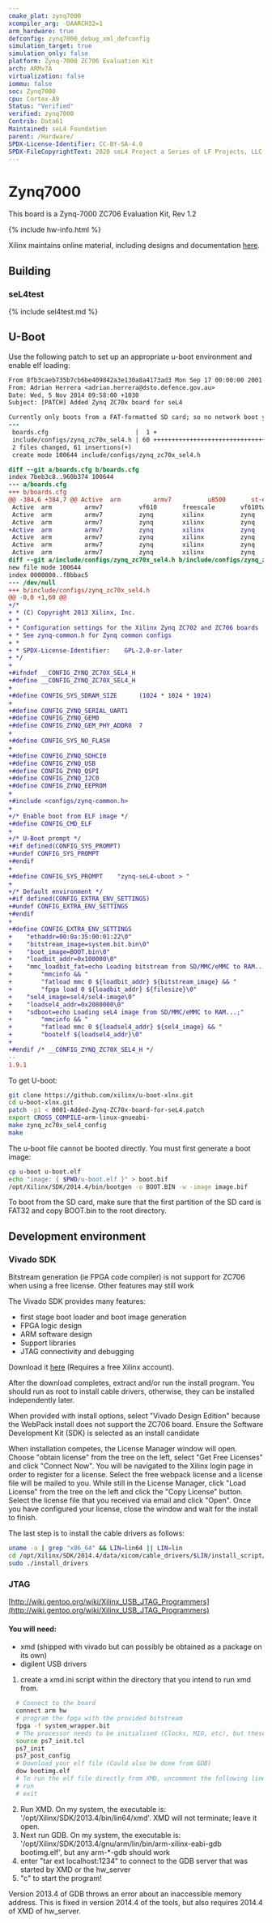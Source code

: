 ```yaml
---
cmake_plat: zynq7000
xcompiler_arg: -DAARCH32=1
arm_hardware: true
defconfig: zynq7000_debug_xml_defconfig
simulation_target: true
simulation_only: false
platform: Zynq-7000 ZC706 Evaluation Kit
arch: ARMv7A
virtualization: false
iommu: false
soc: Zynq7000
cpu: Cortex-A9
Status: "Verified"
verified: zynq7000
Contrib: Data61
Maintained: seL4 Foundation
parent: /Hardware/
SPDX-License-Identifier: CC-BY-SA-4.0
SPDX-FileCopyrightText: 2020 seL4 Project a Series of LF Projects, LLC.
---
```


# Zynq7000

This board is a Zynq-7000 ZC706 Evaluation Kit, Rev 1.2

{% include hw-info.html %}

Xilinx maintains online material, including designs and documentation [here](http://www.xilinx.com/zc706).

## Building

### seL4test

{% include sel4test.md %}

## U-Boot

Use the following patch to set up an appropriate u-boot environment and enable elf loading:

```patch
From 8fb3caeb735b7cb6be409842a3e130a8a4173ad3 Mon Sep 17 00:00:00 2001
From: Adrian Herrera <adrian.herrera@dsto.defence.gov.au>
Date: Wed, 5 Nov 2014 09:58:00 +1030
Subject: [PATCH] Added Zynq ZC70x board for seL4

Currently only boots from a FAT-formatted SD card; so no network boot yet
---
 boards.cfg                        |  1 +
 include/configs/zynq_zc70x_sel4.h | 60 +++++++++++++++++++++++++++++++++++++++
 2 files changed, 61 insertions(+)
 create mode 100644 include/configs/zynq_zc70x_sel4.h

diff --git a/boards.cfg b/boards.cfg
index 7beb3c8..960b374 100644
--- a/boards.cfg
+++ b/boards.cfg
@@ -384,6 +384,7 @@ Active  arm         armv7          u8500       st-ericsson     u8500
 Active  arm         armv7          vf610       freescale       vf610twr            vf610twr                              vf610twr:IMX_CONFIG=board/freescale/vf610twr/imximage.cfg                                                                         Alison Wang <b18965@freescale.com>
 Active  arm         armv7          zynq        xilinx          zynq                zynq_microzed                        -                                                                                                                                  Michal Simek <monstr@monstr.eu>:Jagannadha Sutradharudu Teki <jaganna@xilinx.com>
 Active  arm         armv7          zynq        xilinx          zynq                zynq_zc70x                           -                                                                                                                                  Michal Simek <monstr@monstr.eu>:Jagannadha Sutradharudu Teki <jaganna@xilinx.com>
+Active  arm         armv7          zynq        xilinx          zynq                zynq_zc70x_sel4                      -                                                                                                                                  Adrian Herrera <adrian.herrera@dsto.defence.gov.au>
 Active  arm         armv7          zynq        xilinx          zynq                zynq_zc770_XM010                     zynq_zc770:ZC770_XM010                                                                                                             Michal Simek <monstr@monstr.eu>:Jagannadha Sutradharudu Teki <jaganna@xilinx.com>
 Active  arm         armv7          zynq        xilinx          zynq                zynq_zc770_XM011                     zynq_zc770:ZC770_XM011                                                                                                             Michal Simek <michal.simek@xilinx.com>
 Active  arm         armv7          zynq        xilinx          zynq                zynq_zc770_XM012                     zynq_zc770:ZC770_XM012                                                                                                             Michal Simek <monstr@monstr.eu>:Jagannadha Sutradharudu Teki <jaganna@xilinx.com>
diff --git a/include/configs/zynq_zc70x_sel4.h b/include/configs/zynq_zc70x_sel4.h
new file mode 100644
index 0000000..f8bbac5
--- /dev/null
+++ b/include/configs/zynq_zc70x_sel4.h
@@ -0,0 +1,60 @@
+/*
+ * (C) Copyright 2013 Xilinx, Inc.
+ *
+ * Configuration settings for the Xilinx Zynq ZC702 and ZC706 boards
+ * See zynq-common.h for Zynq common configs
+ *
+ * SPDX-License-Identifier:	GPL-2.0-or-later
+ */
+
+#ifndef __CONFIG_ZYNQ_ZC70X_SEL4_H
+#define __CONFIG_ZYNQ_ZC70X_SEL4_H
+
+#define CONFIG_SYS_SDRAM_SIZE		(1024 * 1024 * 1024)
+
+#define CONFIG_ZYNQ_SERIAL_UART1
+#define CONFIG_ZYNQ_GEM0
+#define CONFIG_ZYNQ_GEM_PHY_ADDR0	7
+
+#define CONFIG_SYS_NO_FLASH
+
+#define CONFIG_ZYNQ_SDHCI0
+#define CONFIG_ZYNQ_USB
+#define CONFIG_ZYNQ_QSPI
+#define CONFIG_ZYNQ_I2C0
+#define CONFIG_ZYNQ_EEPROM
+
+#include <configs/zynq-common.h>
+
+/* Enable boot from ELF image */
+#define CONFIG_CMD_ELF
+
+/* U-Boot prompt */
+#if defined(CONFIG_SYS_PROMPT)
+#undef CONFIG_SYS_PROMPT
+#endif
+
+#define CONFIG_SYS_PROMPT    "zynq-seL4-uboot > "
+
+/* Default environment */
+#if defined(CONFIG_EXTRA_ENV_SETTINGS)
+#undef CONFIG_EXTRA_ENV_SETTINGS
+#endif
+
+#define CONFIG_EXTRA_ENV_SETTINGS                                           \
+    "ethaddr=00:0a:35:00:01:22\0"                                           \
+    "bitstream_image=system.bit.bin\0"                                      \
+    "boot_image=BOOT.bin\0"                                                 \
+    "loadbit_addr=0x100000\0"                                               \
+    "mmc_loadbit_fat=echo Loading bitstream from SD/MMC/eMMC to RAM...;"    \
+        "mmcinfo && "                                                       \
+        "fatload mmc 0 ${loadbit_addr} ${bitstream_image} && "              \
+        "fpga load 0 ${loadbit_addr} ${filesize}\0"                         \
+    "sel4_image=sel4/sel4-image\0"                                          \
+    "loadsel4_addr=0x2080000\0"                                             \
+    "sdboot=echo Loading seL4 image from SD/MMC/eMMC to RAM...;"            \
+        "mmcinfo && "                                                       \
+        "fatload mmc 0 ${loadsel4_addr} ${sel4_image} && "                  \
+        "bootelf ${loadsel4_addr}\0"
+
+#endif /* __CONFIG_ZYNQ_ZC70X_SEL4_H */
--
1.9.1
```

To get U-boot:

```bash
git clone https://github.com/xilinx/u-boot-xlnx.git
cd u-boot-xlnx.git
patch -p1 < 0001-Added-Zynq-ZC70x-board-for-seL4.patch
export CROSS_COMPILE=arm-linux-gnueabi-
make zynq_zc70x_sel4_config
make
```

The u-boot file cannot be booted directly. You must first generate a boot image:

```bash
cp u-boot u-boot.elf
echo "image: { $PWD/u-boot.elf }" > boot.bif
/opt/Xilinx/SDK/2014.4/bin/bootgen -o BOOT.BIN -w -image image.bif
```

To boot from the SD card, make sure that the first partition of the SD card is FAT32 and copy BOOT.bin to the root directory.

## Development environment

### Vivado SDK

Bitstream generation (ie FPGA code compiler) is not support for ZC706 when using a free license. Other features may still work

The Vivado SDK provides many features:

- first stage boot loader and boot image generation
- FPGA logic design
- ARM software design
- Support libraries
- JTAG connectivity and debugging

Download it [here](http://www.xilinx.com/support/download.html) (Requires a free Xilinx account).

After the download completes, extract and/or run the install program. You should run as root to install cable drivers, otherwise, they can be installed independently later.

When provided with install options, select "Vivado Design Edition" because the WebPack install does not support the ZC706 board. Ensure the Software Development Kit (SDK) is selected as an install candidate

When installation competes, the License Manager window will open. Choose "obtain license" from the tree on the left, select "Get Free Licenses" and click "Connect Now". You will be navigated to the Xilinx login page in order to register for a license. Select the free webpack license and a license file will be mailed to you. While still in the License Manager, click "Load License" from the tree on the left and click the "Copy License" button. Select the license file that you received via email and click "Open". Once you have configured your license, close the window and wait for the install to finish.

The last step is to install the cable drivers as follows:

```bash
uname -a | grep "x86_64" && LIN=lin64 || LIN=lin
cd /opt/Xilinx/SDK/2014.4/data/xicom/cable_drivers/$LIN/install_script/install_drivers
sudo ./install_drivers
```

### JTAG

[http://wiki.gentoo.org/wiki/Xilinx_USB_JTAG_Programmers](http://wiki.gentoo.org/wiki/Xilinx_USB_JTAG_Programmers)

#### You will need:

- xmd (shipped with vivado but can possibly be obtained as a package on its own)
- digilent USB drivers

1. create a xmd.ini script within the directory that you intend to run xmd from.
```bash
  # Connect to the board
  connect arm hw
  # program the fpga with the provided bitstream
  fpga -f system_wrapper.bit
  # The processor needs to be initialised (Clocks, MIO, etc), but these depend on the bitstream! ps7_init.tcl was generated with the bitstream. Load and execute this script to configure the processor.
  source ps7_init.tcl
  ps7_init
  ps7_post_config
  # Download your elf file (Could also be done from GDB)
  dow bootimg.elf
  # To run the elf file directly from XMD, uncomment the following lines
  # run
  # exit
```
2. Run XMD. On my system, the executable is: '/opt/Xilinx/SDK/2013.4/bin/lin64/xmd'. XMD will not terminate; leave it open.
3. Next run GDB. On my system, the executable is: '/opt/Xilinx/SDK/2013.4/gnu/arm/lin/bin/arm-xilinx-eabi-gdb bootimg.elf', but any arm-*-gdb should work
4. enter "tar ext localhost:1234" to connect to the GDB server that was started by XMD or the hw_server
5. "c" to start the program!

Version 2013.4 of GDB throws an error about an inaccessible memory address. This is fixed in version 2014.4 of the tools, but also requires 2014.4 of XMD of hw_server.



